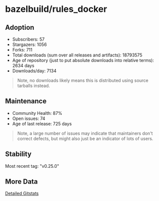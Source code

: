 # bazelbuild/rules_docker

## Adoption

- Subscribers: 57
- Stargazers: 1056
- Forks: 711
- Total downloads (sum over all releases and artifacts): 18793575
- Age of repository (just to put absolute downloads into relative terms): 2634 days
- Downloads/day: 7134

> Note, no downloads likely means this is distributed using source tarballs instead.

## Maintenance

- Community Health: 87%
- Open issues: 74
- Age of last release: 725 days

> Note, a large number of issues may indicate that maintainers don't correct defects, but might also
> just be an indicator of lots of users.

## Stability

Most recent tag: "v0.25.0"

## More Data

[Detailed Gitstats](/bazel-catalog/gitstats/bazelbuild/rules_docker)

